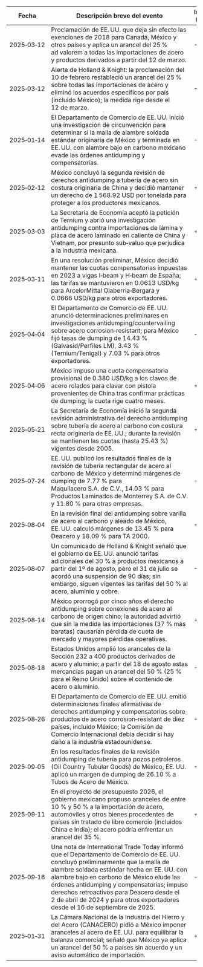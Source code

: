| Fecha      | Descripción breve del evento                                                                                                                                                                                                                                                                                                                                                                         | Impacto (score) | Referencia                          |
| ---------- | ---------------------------------------------------------------------------------------------------------------------------------------------------------------------------------------------------------------------------------------------------------------------------------------------------------------------------------------------------------------------------------------------------- | --------------- | ----------------------------------- |
| 2025‑03‑12 | Proclamación de EE. UU. que deja sin efecto las exenciones de 2018 para Canadá, México y otros países y aplica un arancel del 25 % ad valorem a todas las importaciones de acero y productos derivados a partir del 12 de marzo.                                                                                                                                                                     | −1              | Federal Register                    |
| 2025‑03‑12 | Alerta de Holland & Knight: la proclamación del 10 de febrero restableció un arancel del 25 % sobre todas las importaciones de acero y eliminó los acuerdos específicos por país (incluido México); la medida rige desde el 12 de marzo.                                                                                                                                                             | −1              | Holland & Knight                    |
| 2025‑01‑14 | El Departamento de Comercio de EE. UU. inició una investigación de circunvención para determinar si la malla de alambre soldada estándar originaria de México y terminada en EE. UU. con alambre bajo en carbono mexicano evade las órdenes antidumping y compensatorias.                                                                                                                            | −1              | Federal Register                    |
| 2025‑02‑12 | México concluyó la segunda revisión de derechos antidumping a tubería de acero sin costura originaria de China y decidió mantener un derecho de 1 568.92 USD por tonelada para proteger a los productores mexicanos.                                                                                                                                                                                 | +1              | Youfa Steel                         |
| 2025‑03‑03 | La Secretaría de Economía aceptó la petición de Ternium y abrió una investigación antidumping contra importaciones de lámina y placa de acero laminado en caliente de China y Vietnam, por presunto sub‑valuo que perjudica a la industria mexicana.                                                                                                                                                 | +1              | GMK/Steel Market Update             |
| 2025‑03‑11 | En una resolución preliminar, México decidió mantener las cuotas compensatorias impuestas en 2023 a vigas I‑beam y H‑beam de España; las tarifas se mantuvieron en 0.0613 USD/kg para ArcelorMittal Olaberria‑Bergara y 0.0666 USD/kg para otros exportadores.                                                                                                                                       | +1              | Stratego                            |
| 2025‑04‑04 | El Departamento de Comercio de EE. UU. anunció determinaciones preliminares en investigaciones antidumping/countervailing sobre acero corrosion‑resistant; para México fijó tasas de dumping de 14.43 % (Galvasid/Perfiles LM), 3.43 % (Ternium/Tenigal) y 7.03 % para otros exportadores.                                                                                                           | −1              | Trade.gov                           |
| 2025‑04‑06 | México impuso una cuota compensatoria provisional de 0.380 USD/kg a los clavos de acero rolados para clavar con pistola provenientes de China tras confirmar prácticas de dumping; la cuota rige cuatro meses.                                                                                                                                                                                       | +1              | Infobae                             |
| 2025‑05‑21 | La Secretaría de Economía inició la segunda revisión administrativa del derecho antidumping sobre tubería de acero al carbono con costura recta originaria de EE. UU.; durante la revisión se mantienen las cuotas (hasta 25.43 %) vigentes desde 2005.                                                                                                                                              | +1              | Calatrava Consultores               |
| 2025‑07‑24 | EE. UU. publicó los resultados finales de la revisión de tubería rectangular de acero al carbono de México y determinó márgenes de dumping de 7.77 % para Maquilacero S.A. de C.V., 14.03 % para Productos Laminados de Monterrey S.A. de C.V. y 11.80 % para otras empresas.                                                                                                                        | −1              | Federal Register                    |
| 2025‑08‑04 | En la revisión final del antidumping sobre varilla de acero al carbono y aleado de México, EE. UU. calculó márgenes de 13.45 % para Deacero y 18.09 % para TA 2000.                                                                                                                                                                                                                                  | −1              | Federal Register                    |
| 2025‑08‑07 | Un comunicado de Holland & Knight señaló que el gobierno de EE. UU. anunció tarifas adicionales del 30 % a productos mexicanos a partir del 1º de agosto, pero el 31 de julio se acordó una suspensión de 90 días; sin embargo, siguen vigentes las tarifas del 50 % al acero, aluminio y cobre.                                                                                                     | −1              | Holland & Knight                    |
| 2025‑08‑14 | México prorrogó por cinco años el derecho antidumping sobre conexiones de acero al carbono de origen chino; la autoridad advirtió que sin la medida las importaciones (37 % más baratas) causarían pérdida de cuota de mercado y mayores pérdidas operativas.                                                                                                                                        | +1              | Fundación Andrés Bello              |
| 2025‑08‑18 | Estados Unidos amplió los aranceles de la Sección 232 a 400 productos derivados de acero y aluminio; a partir del 18 de agosto estas mercancías pagan un arancel del 50 % (25 % para el Reino Unido) sobre el contenido de acero o aluminio.                                                                                                                                                         | −1              | American Wire Producers Association |
| 2025‑08‑26 | El Departamento de Comercio de EE. UU. emitió determinaciones finales afirmativas de derechos antidumping y compensatorios sobre productos de acero corrosion‑resistant de diez países, incluido México; la Comisión de Comercio Internacional debía decidir si hay daño a la industria estadounidense.                                                                                              | −1              | Reuters                             |
| 2025‑09‑05 | En los resultados finales de la revisión antidumping de tubería para pozos petroleros (Oil Country Tubular Goods) de México, EE. UU. aplicó un margen de dumping de 26.10 % a Tubos de Acero de México.                                                                                                                                                                                              | −1              | Federal Register                    |
| 2025‑09‑11 | En el proyecto de presupuesto 2026, el gobierno mexicano propuso aranceles de entre 10 % y 50 % a la importación de acero, automóviles y otros bienes procedentes de países sin tratado de libre comercio (incluidos China e India); el acero podría enfrentar un arancel del 35 %.                                                                                                                  | +1              | Steel Market Update                 |
| 2025‑09‑16 | Una nota de International Trade Today informó que el Departamento de Comercio de EE. UU. concluyó preliminarmente que la malla de alambre soldada estándar hecha en EE. UU. con alambre bajo en carbono de México elude las órdenes antidumping y compensatorias; impuso derechos retroactivos para Deacero desde el 2 de abril de 2024 y para otros exportadores desde el 16 de septiembre de 2025. | −1              | International Trade Today           |
| 2025‑01‑31 | La Cámara Nacional de la Industria del Hierro y del Acero (CANACERO) pidió a México imponer aranceles al acero de EE. UU. para equilibrar la balanza comercial; señaló que México ya aplica un arancel del 50 % a países sin acuerdo y un aviso automático de importación.                                                                                                                           | +1              | Mexico Business News                |
